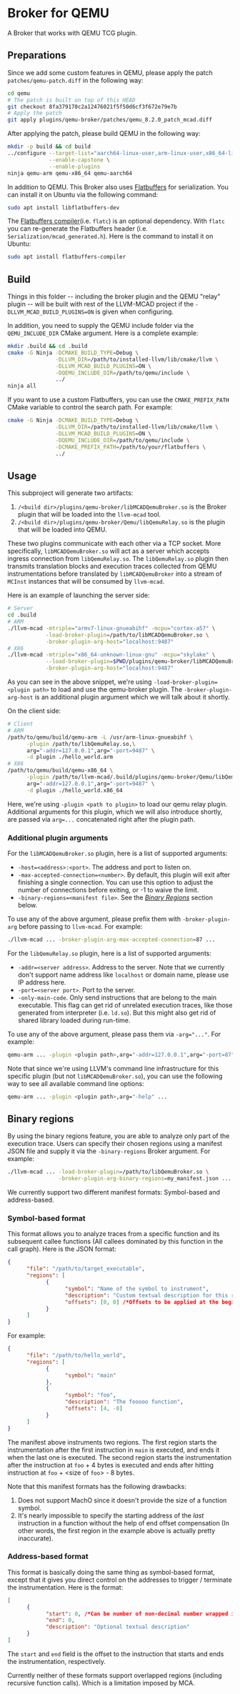 # Broker for QEMU
A Broker that works with QEMU TCG plugin.
## Preparations
Since we add some custom features in QEMU, please apply the patch `patches/qemu-patch.diff` in the following way:
```bash
cd qemu
# The patch is built on top of this HEAD
git checkout 8fa379170c2a12476021f5f50d6cf3f672e79e7b
# Apply the patch
git apply plugins/qemu-broker/patches/qemu_8.2.0_patch_mcad.diff
```
After applying the patch, please build QEMU in the following way:
```bash
mkdir -p build && cd build
../configure --target-list="aarch64-linux-user,arm-linux-user,x86_64-linux-user" \
             --enable-capstone \
             --enable-plugins
ninja qemu-arm qemu-x86_64 qemu-aarch64
```
In addition to QEMU. This Broker also uses [Flatbuffers](https://google.github.io/flatbuffers) for serialization. You can install it on Ubuntu via the following command:
```bash
sudo apt install libflatbuffers-dev
```
The [Flatbuffers compiler](https://google.github.io/flatbuffers/flatbuffers_guide_using_schema_compiler.html)(i.e. `flatc`) is an optional dependency. With `flatc` you can re-generate the Flatbuffers header (i.e. `Serialization/mcad_generated.h`). Here is the command to install it on Ubuntu:
```bash
sudo apt install flatbuffers-compiler
```

## Build
Things in this folder -- including the broker plugin and the QEMU "relay" plugin -- will be built with rest of the LLVM-MCAD project if the `-DLLVM_MCAD_BUILD_PLUGINS=ON` is given when configuring.

In addition, you need to supply the QEMU include folder via the `QEMU_INCLUDE_DIR` CMake argument. Here is a complete example:
```bash
mkdir .build && cd .build
cmake -G Ninja -DCMAKE_BUILD_TYPE=Debug \
               -DLLVM_DIR=/path/to/installed-llvm/lib/cmake/llvm \
               -DLLVM_MCAD_BUILD_PLUGINS=ON \
               -DQEMU_INCLUDE_DIR=/path/to/qemu/include \
               ../
ninja all
```
If you want to use a custom Flatbuffers, you can use the `CMAKE_PREFIX_PATH` CMake variable to control the search path. For example:
```bash
cmake -G Ninja -DCMAKE_BUILD_TYPE=Debug \
               -DLLVM_DIR=/path/to/installed-llvm/lib/cmake/llvm \
               -DLLVM_MCAD_BUILD_PLUGINS=ON \
               -DQEMU_INCLUDE_DIR=/path/to/qemu/include \
               -DCMAKE_PREFIX_PATH=/path/to/your/flatbuffers \
               ../
```

## Usage
This subproject will generate two artifacts:
 1. `/<build dir>/plugins/qemu-broker/libMCADQemuBroker.so` is the Broker plugin that will be loaded into the `llvm-mcad` tool.
 2. `/<build dir>/plugins/qemu-broker/Qemu/libQemuRelay.so` is the plugin that will be loaded into QEMU.

These two plugins communicate with each other via a TCP socket. More specifically, `libMCADQemuBroker.so` will act as a server which accepts ingress connection from `libQemuRelay.so`. The `libQemuRelay.so` plugin then transmits translation blocks and execution traces collected from QEMU instrumentations before translated by `libMCADQemuBroker` into a stream of `MCInst` instances that will be consumed by `llvm-mcad`.

Here is an example of launching the server side:
```bash
# Server
cd .build
# ARM
./llvm-mcad -mtriple="armv7-linux-gnueabihf" -mcpu="cortex-a57" \
            -load-broker-plugin=/path/to/libMCADQemuBroker.so \
            -broker-plugin-arg-host="localhost:9487"
# X86
./llvm-mcad -mtriple="x86_64-unknown-linux-gnu" -mcpu="skylake" \
            --load-broker-plugin=$PWD/plugins/qemu-broker/libMCADQemuBroker.so \
            -broker-plugin-arg-host="localhost:9487"
```
As you can see in the above snippet, we're using `-load-broker-plugin=<plugin path>` to load and use the qemu-broker plugin. The `-broker-plugin-arg-host` is an additional plugin argument which we will talk about it shortly.

On the client side:
```bash
# Client
# ARM
/path/to/qemu/build/qemu-arm -L /usr/arm-linux-gnueabihf \
      -plugin /path/to/libQemuRelay.so,\
      arg="-addr=127.0.0.1",arg="-port=9487" \
      -d plugin ./hello_world.arm
# X86
/path/to/qemu/build/qemu-x86_64 \
      -plugin /path/to/llvm-mcad/.build/plugins/qemu-broker/Qemu/libQemuRelay.so,\
      arg="-addr=127.0.0.1",arg="-port=9487" \
      -d plugin ./hello_world.x86_64
```
Here, we're using `-plugin <path to plugin>` to load our qemu relay plugin. Additional arguments for this plugin, which we will also introduce shortly, are passed via `arg=...` concatenated right after the plugin path.

### Additional plugin arguments
For the `libMCADQemuBroker.so` plugin, here is a list of supported arguments:
 - `-host=<address>:<port>`. The address and port to listen on.
 - `-max-accepted-connection=<number>`. By default, this plugin will exit after finishing a single connection. You can use this option to adjust the number of connections before exiting, or -1 to waive the limit.
 - `-binary-regions=<manifest file>`. See the [_Binary Regions_](#binary-regions) section below.

To use any of the above argument, please prefix them with `-broker-plugin-arg` before passing to `llvm-mcad`. For example:
```bash
./llvm-mcad ... -broker-plugin-arg-max-accepted-connection=87 ...
```

For the `libQemuRelay.so` plugin, here is a list of supported arguments:
 - `-addr=<server address>`. Address to the server. Note that we currently don't support name address like `localhost` or domain name, please use IP address here.
 - `-port=<server port>`. Port to the server.
 - `-only-main-code`. Only send instructions that are belong to the main executable. This flag can get rid of unrelated execution traces, like those generated from interpreter (i.e. `ld.so`). But this might also get rid of shared library loaded during run-time.

To use any of the above argument, please pass them via `-arg="..."`. For example:
```bash
qemu-arm ... -plugin <plugin path>,arg="-addr=127.0.0.1",arg="-port=87" ...
```
Note that since we're using LLVM's command line infrastructure for this specific plugin (but not `libMCADQemuBroker.so`), you can use the following way to see all available command line options:
```bash
qemu-arm ... -plugin <plugin path>,arg="-help" ...
```

## Binary regions
By using the binary regions feature, you are able to analyze only part of the execution trace. Users can specify their chosen regions using a manifest JSON file and supply it via the `-binary-regions` Broker argument. For example:
```bash
./llvm-mcad ... -load-broker-plugin=/path/to/libQemuBroker.so \
                -broker-plugin-arg-binary-regions=my_manifest.json ...
```
We currently support two different manifest formats: Symbol-based and address-based.

### Symbol-based format
This format allows you to analyze traces from a specific function and its subsequent callee functions (All callees dominated by this function in the call graph). Here is the JSON format:
```json
{
      "file": "/path/to/target_executable",
      "regions": [
            {
                  "symbol": "Name of the symbol to instrument",
                  "description": "Custom textual description for this region (optional)",
                  "offsets": [0, 0] /*Offsets to be applied at the beginning / end of the region (optional)*/
            }
      ]
}
```
For example:
```json
{
      "file": "/path/to/hello_world",
      "regions": [
            {
                  "symbol": "main"
            },
            {
                  "symbol": "foo",
                  "description": "The fooooo function",
                  "offsets": [4, -8]
            }
      ]
}
```
The manifest above instruments two regions. The first region starts the instrumentation after the first instruction in `main` is executed, and ends it when the last one is executed. The second region starts the instrumentation after the instruction at `foo` + 4 bytes is executed and ends after hitting instruction at `foo` + \<size of `foo`\> - 8 bytes.

Note that this manifest formats has the following drawbacks:
 1. Does not support MachO since it doesn't provide the size of a function symbol.
 2. It's nearly impossible to specify the starting address of the _last_ instruction in a function without the help of end offset compensation (In other words, the first region in the example above is actually pretty inaccurate).

### Address-based format
This format is basically doing the same thing as symbol-based format, except that it gives you direct control on the addresses to trigger / terminate the instrumentation. Here is the format:
```json
[
      {
            "start": 0, /*Can be number of non-decimal number wrapped in a string*/
            "end": 0,
            "description": "Optional textual description"
      }
]
```
The `start` and `end` field is the offset to the instruction that starts and ends the instrumentation, respectively.


Currently neither of these formats support overlapped regions (including recursive function calls). Which is a limitation imposed by MCA.
